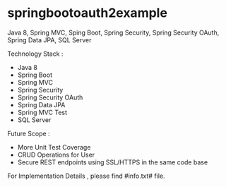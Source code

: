 # springbootoauth2example
Java 8, Spring MVC, Sping Boot, Spring Security, Spring Security OAuth, Spring Data JPA, SQL Server

Technology Stack : 
  - Java 8
  - Spring Boot
  - Spring MVC
  - Spring Security
  - Spring Security OAuth
  - Spring Data JPA
  - Spring MVC Test
  - SQL Server
  
Future Scope :
  - More Unit Test Coverage
  - CRUD Operations for User
  - Secure REST endpoints using SSL/HTTPS in the same code base
  
For Implementation Details , please find #info.txt# file.


  

  
  
 
  
